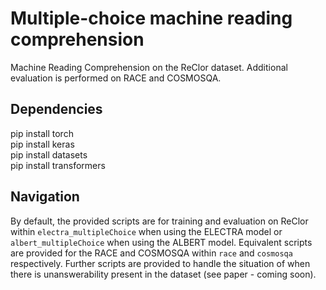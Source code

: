 # Multiple-choice machine reading comprehension
Machine Reading Comprehension on the ReClor dataset. Additional evaluation is performed on RACE and COSMOSQA.

## Dependencies
pip install torch <br />
pip install keras <br />
pip install datasets <br />
pip install transformers <br />

## Navigation

By default, the provided scripts are for training and evaluation on ReClor within `electra_multipleChoice` when using the ELECTRA model or `albert_multipleChoice` when using the ALBERT model. Equivalent scripts are provided for the RACE and COSMOSQA within `race` and `cosmosqa` respectively. Further scripts are provided to handle the situation of when there is unanswerability present in the dataset (see paper - coming soon).


